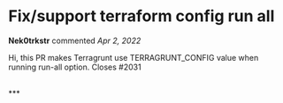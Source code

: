 # Fix/support terraform config run all

**Nek0trkstr** commented *Apr 2, 2022*

Hi, this PR makes Terragrunt use TERRAGRUNT_CONFIG value when running run-all option.
Closes #2031


<br />
***


